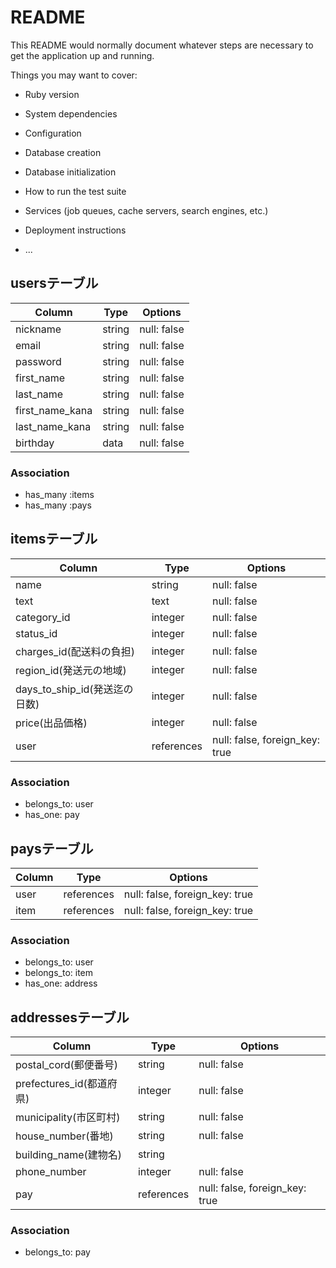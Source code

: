 # README

This README would normally document whatever steps are necessary to get the
application up and running.

Things you may want to cover:

* Ruby version

* System dependencies

* Configuration

* Database creation

* Database initialization

* How to run the test suite

* Services (job queues, cache servers, search engines, etc.)

* Deployment instructions

* ...

## usersテーブル

| Column               | Type       | Options                        |
| ------               | ---------- | ------------------------------ |
| nickname             | string     | null: false                    |
| email                | string     | null: false                    |
| password             | string     | null: false                    |
| first_name           | string     | null: false                    |
| last_name            | string     | null: false                    |
| first_name_kana      | string     | null: false                    |
| last_name_kana       | string     | null: false                    |
| birthday             | data       | null: false                    |

### Association
- has_many :items
- has_many :pays

## itemsテーブル

| Column                      | Type       | Options                        |
| ------                      | ---------- | ------------------------------ |
| name                        | string     | null: false                    |
| text                        | text       | null: false                    |
| category_id                 | integer    | null: false                    |
| status_id                   | integer    | null: false                    |
| charges_id(配送料の負担)      | integer    | null: false                    |
| region_id(発送元の地域)       | integer    | null: false                    |
| days_to_ship_id(発送迄の日数) | integer    | null: false                    |
| price(出品価格)              | integer    | null: false                    |
| user                        | references | null: false, foreign_key: true |

### Association

- belongs_to: user
- has_one: pay

## paysテーブル

| Column                      | Type           | Options                        |
| ------                      | ----------     | ------------------------------ |
| user                        | references     | null: false, foreign_key: true |
| item                        | references     | null: false, foreign_key: true |

### Association

- belongs_to: user
- belongs_to: item
- has_one: address

## addressesテーブル

| Column                      | Type           | Options                        |
| ------                      | ----------     | ------------------------------ |
| postal_cord(郵便番号)         | string         | null: false                    |
| prefectures_id(都道府県)      | integer        | null: false                    |
| municipality(市区町村)        | string         | null: false                    |
| house_number(番地)           | string         | null: false                    |
| building_name(建物名)         | string         |                                |
| phone_number                | integer        | null: false                    |
| pay                         | references     | null: false, foreign_key: true |

### Association

- belongs_to: pay






